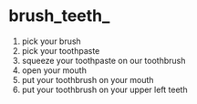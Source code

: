 # brush_teeth_

1. pick your brush
2. pick your toothpaste
3. squeeze your toothpaste on our toothbrush
4. open your mouth
5. put your toothbrush on your mouth
6. put your toothbrush on your upper left teeth

